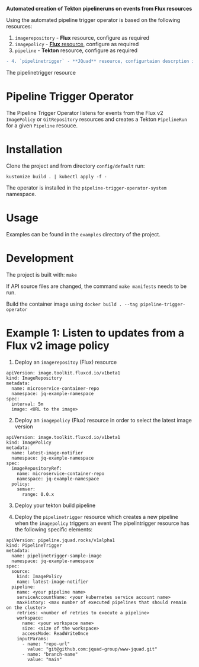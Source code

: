 **Automated creation of Tekton pipelineruns on events from Flux resources**

Using the automated pipeline trigger operator is based on the following resources:
1. `imagerepository` - **Flux** resource, configure as required
2. `imagepolicy` - [**Flux** resource](https://fluxcd.io/docs/components/image/imagepolicies/), configure as required
3. `pipeline` - **Tekton** resource, configure as required
```diff
- 4. `pipelinetrigger` - **JQuad** resource, configurtaion descrption in this readme
```

The pipelinetrigger resource

# Pipeline Trigger Operator

The Pipeline Trigger Operator listens for events from the Flux v2 `ImagePolicy` or `GitRepository` resources and creates a Tekton `PipelineRun` for a given `Pipeline` resouce.

# Installation

Clone the project and from directory `config/default` run:

`kustomize build . | kubectl apply -f -`

The operator is installed in the `pipeline-trigger-operator-system` namespace. 

# Usage

Examples can be found in the `examples` directory of the project. 

# Development

The project is built with: `make`

If API source files are changed, the command `make manifests` needs to be run. 

Build the container image using `docker build . --tag pipeline-trigger-operator`

# Example 1: Listen to updates from a Flux v2 image policy

1. Deploy an `imagerepositoy` (Flux) resource

```
apiVersion: image.toolkit.fluxcd.io/v1beta1
kind: ImageRepository
metadata:
  name: microservice-container-repo 
  namespace: jq-example-namespace
spec:
  interval: 5m
  image: <URL to the image>
```

2. Deploy an `imagepolicy` (Flux) resource in order to select the latest image version

```
apiVersion: image.toolkit.fluxcd.io/v1beta1
kind: ImagePolicy
metadata:
  name: latest-image-notifier
  namespace: jq-example-namespace
spec:
  imageRepositoryRef:
    name: microservice-container-repo
    namespace: jq-example-namespace
  policy:
    semver:
      range: 0.0.x

```

3. Deploy your tekton build pipeline

4. Deploy the `pipelinetrigger` resource which creates a new pipeline when the `imagepolicy` triggers an event
The pipelintrigger resource has the following specific elements:

```
apiVersion: pipeline.jquad.rocks/v1alpha1
kind: PipelineTrigger
metadata:
  name: pipelinetrigger-sample-image
  namespace: jq-example-namespace
spec:
  source: 
    kind: ImagePolicy
    name: latest-image-notifier
  pipeline: 
    name: <your pipeline name>
    serviceAccountName: <your kubernetes service account name>
    maxHistory: <max number of executed pipelines that should remain on the cluster>
    retries: <number of retries to execute a pipeline>
    workspace:
      name: <your workspace name>
      size: <size of the workspace>
      accessMode: ReadWriteOnce
    inputParams:
      - name: "repo-url"
        value: "git@github.com:jquad-group/www-jquad.git"
      - name: "branch-name"
        value: "main"
```




